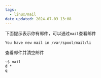 ```yaml
---
tags:
  - linux/mail
date updated: 2024-07-03 13:08
---
```


下面提示表示你有邮件，可以通过`mail`查看邮件

```shell
You have new mail in /var/spool/mail/li

```

查看邮件并清空邮件

```shell
~$ mail
d *
q
```
